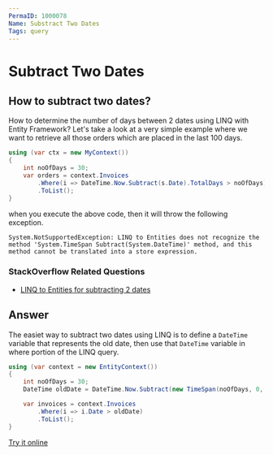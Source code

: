 ```yaml
---
PermaID: 1000078
Name: Substract Two Dates
Tags: query
---
```


# Subtract Two Dates

## How to subtract two dates? 

How to determine the number of days between 2 dates using LINQ with Entity Framework? Let's take a look at a very simple example where we want to retrieve all those orders which are placed in the last 100 days.


```csharp
using (var ctx = new MyContext())
{
    int noOfDays = 30;
    var orders = context.Invoices
        .Where(i => DateTime.Now.Subtract(s.Date).TotalDays > noOfDays)
        .ToList();
}
```

when you execute the above code, then it will throw the following exception.

`System.NotSupportedException: LINQ to Entities does not recognize the method 'System.TimeSpan Subtract(System.DateTime)' method, and this method cannot be translated into a store expression.`

### StackOverflow Related Questions

 - [LINQ to Entities for subtracting 2 dates](https://stackoverflow.com/questions/570858/linq-to-entities-for-subtracting-2-dates)

## Answer

The easiet way to subtract two dates using LINQ is to define a `DateTime` variable that represents the old date, then use that `DateTime` variable in where portion of the LINQ query.


```csharp
using (var context = new EntityContext())
{	
	int noOfDays = 30;
	DateTime oldDate = DateTime.Now.Subtract(new TimeSpan(noOfDays, 0, 0, 0, 0));

	var invoices = context.Invoices
 		.Where(i => i.Date > oldDate)
 		.ToList();
}
```
[Try it online](https://dotnetfiddle.net/C0vwtL)